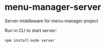 # menu-manager-server
Server middleware for menu-manager project

Run in CLI to start server:

`npm install`
`node server`

